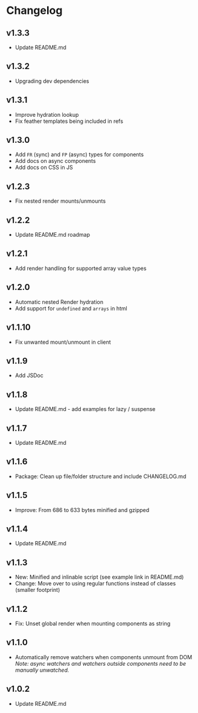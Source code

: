 # Changelog

## v1.3.3
- Update README.md

## v1.3.2
- Upgrading dev dependencies

## v1.3.1
- Improve hydration lookup
- Fix feather templates being included in refs

## v1.3.0
- Add `FR` (sync) and `FP` (async) types for components
- Add docs on async components
- Add docs on CSS in JS

## v1.2.3
- Fix nested render mounts/unmounts

## v1.2.2
- Update README.md roadmap

## v1.2.1
- Add render handling for supported array value types

## v1.2.0
- Automatic nested Render hydration
- Add support for `undefined` and `arrays` in html

## v1.1.10
- Fix unwanted mount/unmount in client

## v1.1.9
- Add JSDoc

## v1.1.8
- Update README.md - add examples for lazy / suspense

## v1.1.7
- Update README.md

## v1.1.6
- Package: Clean up file/folder structure and include CHANGELOG.md

## v1.1.5
- Improve: From 686 to 633 bytes minified and gzipped

## v1.1.4
- Update README.md

## v1.1.3
- New: Minified and inlinable script (see example link in README.md)
- Change: Move over to using regular functions instead of classes (smaller footprint)

## v1.1.2
- Fix: Unset global render when mounting components as string

## v1.1.0
- Automatically remove watchers when components unmount from DOM  
*Note: async watchers and watchers outside components need to be manually unwatched.*

## v1.0.2
- Update README.md
